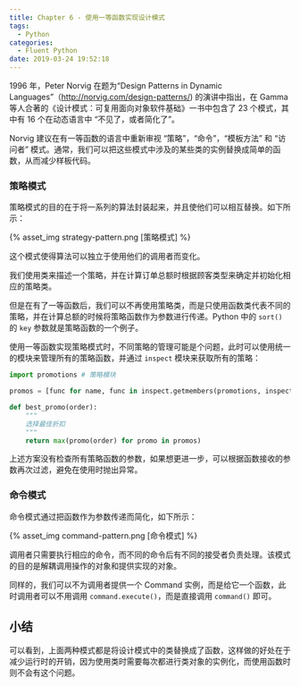```yaml
---
title: Chapter 6 - 使用一等函数实现设计模式
tags:
  - Python
categories:
  - Fluent Python
date: 2019-03-24 19:52:18
---
```



1996 年，Peter Norvig 在题为“Design Patterns in Dynamic Languages”（http://norvig.com/design-patterns/) 的演讲中指出，在 Gamma 等人合著的《设计模式：可复用面向对象软件基础》一书中包含了 23 个模式，其中有 16 个在动态语言中 “不见了，或者简化了”。

Norvig 建议在有一等函数的语言中重新审视 “策略”，“命令”，“模板方法” 和 “访问者” 模式。通常，我们可以把这些模式中涉及的某些类的实例替换成简单的函数，从而减少样板代码。

### 策略模式

策略模式的目的在于将一系列的算法封装起来，并且使他们可以相互替换。如下所示：

{% asset_img strategy-pattern.png [策略模式] %}

这个模式使得算法可以独立于使用他们的调用者而变化。

我们使用类来描述一个策略，并在计算订单总额时根据顾客类型来确定并初始化相应的策略类。

但是在有了一等函数后，我们可以不再使用策略类，而是只使用函数类代表不同的策略，并在计算总额的时候将策略函数作为参数进行传递。Python 中的 `sort()` 的 `key` 参数就是策略函数的一个例子。

使用一等函数实现策略模式时，不同策略的管理可能是个问题，此时可以使用统一的模块来管理所有的策略函数，并通过 `inspect` 模块来获取所有的策略：

```python
import promotions # 策略模块

promos = [func for name, func in inspect.getmembers(promotions, inspect.isfunction)]

def best_promo(order):
    """
    选择最佳折扣
    """
    return max(promo(order) for promo in promos)
```

上述方案没有检查所有策略函数的参数，如果想更进一步，可以根据函数接收的参数再次过滤，避免在使用时抛出异常。


### 命令模式

命令模式通过把函数作为参数传递而简化，如下所示：

{% asset_img command-pattern.png [命令模式] %}

调用者只需要执行相应的命令，而不同的命令后有不同的接受者负责处理。该模式的目的是解耦调用操作的对象和提供实现的对象。

同样的，我们可以不为调用者提供一个 Command 实例，而是给它一个函数，此时调用者可以不用调用 `command.execute()`，而是直接调用 `command()` 即可。

## 小结

可以看到，上面两种模式都是将设计模式中的类替换成了函数，这样做的好处在于减少运行时的开销，因为使用类时需要每次都进行类对象的实例化，而使用函数时则不会有这个问题。